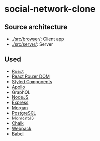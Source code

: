 ﻿# social-network-clone

## Source architecture

* [./src/browser/](./src/browser/): Client app
* [./src/server/](./src/browser/): Server

## Used

* [React](https://reactjs.org/)
* [React Router DOM](https://www.npmjs.com/package/react-router-dom)
* [Styled Components](https://www.styled-components.com/)
* [Apollo](https://github.com/apollographql)
* [GraphQL](https://graphql.org/)
* [NodeJS](https://nodejs.org/en/)
* [Express](https://expressjs.com/)
* [Morgan](https://github.com/expressjs/morgan)
* [PostgreSQL](https://www.postgresql.org/)
* [MomentJS](https://momentjs.com/)
* [Chalk](https://github.com/chalk/chalk)
* [Webpack](https://webpack.js.org/)
* [Babel](https://babeljs.io/)